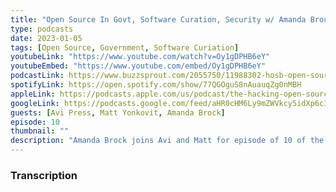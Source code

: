 ```yaml
---
title: "Open Source In Govt, Software Curation, Security w/ Amanda Brock: Hacking Open Source Business Ep 10"
type: podcasts
date: 2023-01-05
tags: [Open Source, Government, Software Curiation]
youtubeLink: "https://www.youtube.com/watch?v=Oy1gDPHB6eY"
youtubeEmbed: "https://www.youtube.com/embed/Oy1gDPHB6eY"
podcastLink: https://www.buzzsprout.com/2055750/11988302-hosb-open-source-in-govt-software-curation-security-w-amanda-brock4
spotifyLink: https://open.spotify.com/show/77QGOguS8nAuauqZg0nMBH
appleLink: https://podcasts.apple.com/us/podcast/the-hacking-open-source-business-podcast/id1647254490
googleLink: https://podcasts.google.com/feed/aHR0cHM6Ly9mZWVkcy5idXp6c3Byb3V0LmNvbS8yMDU1NzUwLnJzcw
guests: [Avi Press, Matt Yonkovit, Amanda Brock]
episode: 10
thumbnail: ""
description: "Amanda Brock joins Avi and Matt for episode of 10 of the Hacking Open Source Business Podcast.  Amanda talks to us about the important of open source in government circles, the growing need for software curation, how security of open source is required for critical public infrastructure and more.  Amanda also fills us in on her upcoming conference the State of Open Conference 2023 (https://stateofopencon.com/) and her latest book the Open Source Law, Policy, and Practice guide."
---
```



###  Transcription  ###

